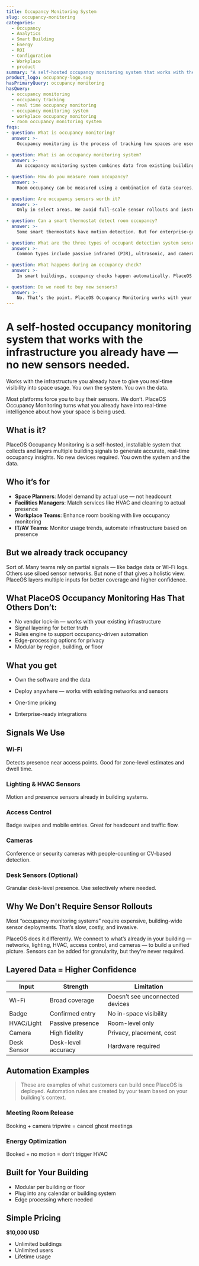```yaml
---
title: Occupancy Monitoring System  
slug: occupancy-monitoring  
categories:
  - Occupancy
  - Analytics
  - Smart Building
  - Energy 
  - ROI
  - Configuration 
  - Workplace 
  - product  
summary: "A self-hosted occupancy monitoring system that works with the infrastructure you already have — no new sensors needed."  
product_logo: occupancy-logo.svg  
hasPrimaryQuery: occupancy monitoring  
hasQuery: 
  - occupancy monitoring
  - occupancy tracking
  - real time occupancy monitoring
  - occupancy monitoring system
  - workplace occupancy monitoring
  - room occupancy monitoring system  
faqs:    
- question: What is occupancy monitoring?  
  answer: >-  
    Occupancy monitoring is the process of tracking how spaces are used, how many people are present, and when. It enables better use of space, energy, and services.
    
- question: What is an occupancy monitoring system?  
  answer: >-  
    An occupancy monitoring system combines data from existing building infrastructure — like Wi-Fi, badge access, lighting, and HVAC — to determine where people are in real time.
    
- question: How do you measure room occupancy?  
  answer: >-  
    Room occupancy can be measured using a combination of data sources, including Wi-Fi access points, badge swipes, motion sensors, and cameras.
    
- question: Are occupancy sensors worth it?  
  answer: >-  
    Only in select areas. We avoid full-scale sensor rollouts and instead use infrastructure you already have. Sensors are supported, but optional.
    
- question: Can a smart thermostat detect room occupancy?  
  answer: >-  
    Some smart thermostats have motion detection. But for enterprise-grade monitoring, you’ll want to combine signals from HVAC, Wi-Fi, and booking data.
    
- question: What are the three types of occupant detection system sensors?  
  answer: >-  
    Common types include passive infrared (PIR), ultrasonic, and camera-based sensors. PlaceOS integrates with all — but doesn't require them.
    
- question: What happens during an occupancy check?  
  answer: >-  
    In smart buildings, occupancy checks happen automatically. PlaceOS continuously evaluates presence data across systems.
    
- question: Do we need to buy new sensors?  
  answer: >-  
    No. That’s the point. PlaceOS Occupancy Monitoring works with your existing infrastructure — Wi-Fi, HVAC, badge access, and more.
---
```


# A self-hosted occupancy monitoring system that works with the infrastructure you already have — no new sensors needed.

Works with the infrastructure you already have to give you real-time visibility into space usage. You own the system. You own the data.

Most platforms force you to buy their sensors. We don’t. PlaceOS Occupancy Monitoring turns what you already have into real-time intelligence about how your space is being used.

## What is it?

PlaceOS Occupancy Monitoring is a self-hosted, installable system that collects and layers multiple building signals to generate accurate, real-time occupancy insights. No new devices required. You own the system and the data.

## Who it’s for

- **Space Planners**: Model demand by actual use — not headcount 
- **Facilities Managers**: Match services like HVAC and cleaning to actual presence 
- **Workplace Teams**: Enhance room booking with live occupancy monitoring   
- **IT/AV Teams**: Monitor usage trends, automate infrastructure based on presence
    

## But we already track occupancy

Sort of. Many teams rely on partial signals — like badge data or Wi-Fi logs. Others use siloed sensor networks. But none of that gives a holistic view. PlaceOS layers multiple inputs for better coverage and higher confidence.

## What PlaceOS Occupancy Monitoring Has That Others Don’t:

- No vendor lock-in — works with your existing infrastructure
- Signal layering for better truth
- Rules engine to support occupancy-driven automation
- Edge-processing options for privacy
- Modular by region, building, or floor
    

## What you get

- Own the software and the data
    
- Deploy anywhere — works with existing networks and sensors
    
- One-time pricing
    
- Enterprise-ready integrations
    

## Signals We Use

### Wi-Fi

Detects presence near access points. Good for zone-level estimates and dwell time.

### Lighting & HVAC Sensors

Motion and presence sensors already in building systems.

### Access Control

Badge swipes and mobile entries. Great for headcount and traffic flow.

### Cameras

Conference or security cameras with people-counting or CV-based detection.

### Desk Sensors (Optional)

Granular desk-level presence. Use selectively where needed.

## Why We Don't Require Sensor Rollouts

Most “occupancy monitoring systems” require expensive, building-wide sensor deployments. That’s slow, costly, and invasive.

PlaceOS does it differently. We connect to what’s already in your building — networks, lighting, HVAC, access control, and cameras — to build a unified picture. Sensors can be added for granularity, but they’re never required.

## Layered Data = Higher Confidence

|Input|Strength|Limitation|
|---|---|---|
|Wi-Fi|Broad coverage|Doesn’t see unconnected devices|
|Badge|Confirmed entry|No in-space visibility|
|HVAC/Light|Passive presence|Room-level only|
|Camera|High fidelity|Privacy, placement, cost|
|Desk Sensor|Desk-level accuracy|Hardware required|

## Automation Examples

> These are examples of what customers can build once PlaceOS is deployed. Automation rules are created by your team based on your building's context.

### Meeting Room Release

Booking + camera tripwire = cancel ghost meetings

### Energy Optimization

Booked + no motion = don’t trigger HVAC

## Built for Your Building

- Modular per building or floor 
- Plug into any calendar or building system
- Edge processing where needed
    

## Simple Pricing

**$10,000 USD**

- Unlimited buildings  
- Unlimited users    
- Lifetime usage